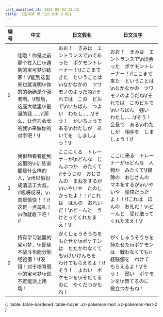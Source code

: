 ```yaml
---
last_modified_at: 2021-02-03 15:32
title: 《宝可梦 黑／白》文本 2-051
---
```

| 编号 | 中文 | 日文假名 | 日文汉字 |
| ---- | ---- | ---- | --- |
| 0 | 哇哦！你是之前那个在入口\n遇到的宝可梦训练家！\f能到这里来也就说明\n你的的确确是个强者啊。\f然后，这座大楼里\n最强的我……\f那么，让作为会长的我\n来做你的对手吧！\f | おお！　きみは　エントランスで\nであった　ポケモントレーナー！\fここまで　きた　ということは\nなかなかの　ツワモノのようだね\fそれでは　この　ビルで\nいちばん　つよい　わたし……\fそう！　かいちょうで　ある\nわたしが　あいてを　しましょう！\f | おお！　きみは　エントランスで\n出会った　ポケモントレーナー！\fここまで　来た　ということは\nなかなかの　ツワモノのようだね\fそれでは　このビルで\nいちばん　強い　わたし……\fそう！　会長で　ある\nわたしが　相手を　しましょう！\f |
| 1 | 我很想看看能到这里的\n训练家都是什么样的人，\r所以假扮成清洁工大叔。\f哎呀哎呀，\n真是愉快！！\f这是一点薄礼！\n你就收下吧！\f | ここにくる　トレーナーが\nどんな　じんぶつか　みたくて\fそうじの　おじさんの　まねをするが\nいやいや　たのしかったよ！！\fこれは　ほんの　おれいだ！\nどーんと　うけとってくれたまえ！\f | ここに来る　トレーナーが\nどんな　人物か　みたくて\f掃除の　おじさんの　マネをするが\nいやいや　愉快だったよ！！\fこれは　ほんの　お礼だ！\nどーんと　受け取ってくれたまえ！\f |
| 2 | 持有学习装置的宝可梦，\n即使不战斗也能分到经验值！\f没错！对于培育弱小的宝可梦\n说不定能派上用场！ | がくしゅうそうちを　もたせた\nポケモンは　たたかわなくても\rけいけんちを　わけてもらえるよ！\fそう！　よわい　ポケモンを\nそだてるのに　やくだつかもね！ | がくしゅうそうちを　持たせた\nポケモンは　戦わなくても\r経験値を　わけて　もらえるよ！\fそう！　弱い　ポケモンを\n育てるのに　役立つかもね！ |
{: .table .table-bordered .table-hover .xz-pokemon-text .xz-pokemon-text-2 }